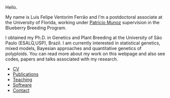 Hello.

My name is Luis Felipe Ventorim Ferrão and I'm a postdoctoral associate at the University of Florida, working under [Patricio Munoz](https://www.blueberrybreeding.com/) supervision in the Blueberry Breeding Program. 

I obtained my Ph.D. in Genetics and Plant Breeding at the University of São Paulo (ESALQ,USP), Brazil. I am currently interested in statistical genetics, mixed models, Bayesian approaches and quantitative genetics of polyploids. You can read more about my work on this webpage and also see codes, papers and talks associated with my research.

- [CV](./cv.html)
- [Publications](./publication.html)
- [Teaching](./teaching.html)
- [Software](./software.html)
- [Contact](./contact.html)

